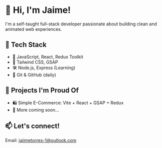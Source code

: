 # 👋 Hi, I'm Jaime!
I'm a self-taught full-stack developer passionate about building clean and animated web experiences.

## 🔧 Tech Stack
- 🧠 JavaScript, React, Redux Toolkit
- 🎨 Tailwind CSS, GSAP
- 🛠️ Node.js, Express (Learning)
- 🔄 Git & GitHub (daily)

## 📌 Projects I'm Proud Of
- 🛍️ Simple E-Commerce: Vite + React + GSAP + Redux
- 🚀 More coming soon...

## 📫 Let's connect!
Email: jaiimetorres-1@outlook.com


<!---
JaimeDevz/JaimeDevz is a ✨ special ✨ repository because its `README.md` (this file) appears on your GitHub profile.
You can click the Preview link to take a look at your changes.
--->
